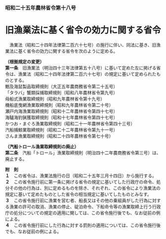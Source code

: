 ### 昭和二十五年農林省令第十八号  
# 旧漁業法に基く省令の効力に関する省令  
　漁業法（昭和二十四年法律第二百六十七号）の施行に伴い、同法に基き、旧漁業法に基く省令の効力に関する省令を次のように定める。  
  
**（根拠規定の変更）**  
**第一条**　旧漁業法（明治四十三年法律第五十八号）に基いて定めた左に掲げる省令は、漁業法（昭和二十四年法律第二百六十七号）の規定に基いて定められたものとする。  
鮑及海鼠製品取締規則（大正五年農商務省令第二十五号）  
「タラバ」蟹類採捕取締規則（昭和八年農林省令第九号）  
母船式漁業取締規則（昭和九年農林省令第十九号）  
機船底曳網漁業取締規則（昭和九年農林省令第二十号）  
瀬戸内海漁業取締規則（昭和十二年農林省令第四十七号）  
海驢海豹猟獲取締規則（昭和十七年農林省令第四十七号）  
かつお・まぐろ漁業取締規則（昭和二十一年農林省令第四十三号）  
汽船捕鯨業取締規則（昭和二十二年農林省令第九十一号）  
さんま漁業取締規則（昭和二十四年農林省令第七十号）  
  
**（汽船トロール漁業取締規則の廃止）**  
**第二条**　汽船「トロール」漁業取締規則（明治四十二年農商務省令第三号）は、廃止する。  
  
**附　則**  
**１**　この省令は、漁業法施行の日（昭和二十五年三月十四日）から施行する。  
**２**　この省令施行前に第一条に掲げる省令の規定に基いてした行政庁の命令、処分その他の行為は、別に定めるものを除き、それぞれ、この省令により漁業法の規定に基いて定めたものとした省令の相当規定に基いてしたものとみなす。  
**３**　この省令施行前に漁業を営む者、船長又はその他の乗組員がした行為に対する漁業の許可の取消、漁業の停止、碇泊命令、下船命令等の漁業取締上行う行政庁の処分についての規定の適用に関しては、この省令施行後でも、なお従前の例による。  
**４**　この省令施行前にした行為に対する罰則の適用については、この省令施行後でも、なお従前の例による。  
  

